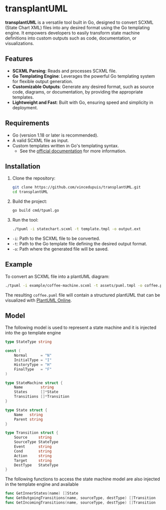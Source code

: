 
# transplantUML

**transplantUML** is a versatile tool built in Go, designed to convert SCXML (State Chart XML) files into any desired format using the Go templating engine. It empowers developers to easily transform state machine definitions into custom outputs such as code, documentation, or visualizations.

## Features

- **SCXML Parsing**: Reads and processes SCXML file.
- **Go Templating Engine**: Leverages the powerful Go templating system for flexible output generation.
- **Customizable Outputs**: Generate any desired format, such as source code, diagrams, or documentation, by providing the appropriate templates.
- **Lightweight and Fast**: Built with Go, ensuring speed and simplicity in deployment.

## Requirements

- Go (version 1.18 or later is recommended).
- A valid SCXML file as input.
- Custom templates written in Go's templating syntax.
    - See the [official documentation](https://pkg.go.dev/text/template) for more information.

## Installation

1. Clone the repository:
   ```bash
   git clone https://github.com/vincedupuis/transplantUML.git
   cd transplantUML
   ```

2. Build the project:
   ```bash
   go build cmd/tpuml.go
   ```

3. Run the tool:
   ```bash
   ./tpuml -i statechart.scxml -t template.tmpl -o output.ext
   ```

- `-i`: Path to the SCXML file to be converted.
- `-t`: Path to the Go template file defining the desired output format.
- `-o`: Path where the generated file will be saved.

## Example

To convert an SCXML file into a plantUML diagram:

```bash
./tpuml -i example/coffee-machine.scxml -t assets/puml.tmpl -o coffee.puml
```

The resulting `coffee.puml` file will contain a structured plantUML that can be visualized with [PlantUML Online](https://plantuml.online).

## Model

The following model is used to represent a state machine and it is injected into the go template engine

```go
type StateType string

const (
    Normal      = "N"
    InitialType = "I"
    HistoryType = "H"
    FinalType   = "F"
)

type StateMachine struct {
    Name        string
    States      []*State
    Transitions []*Transition
}

type State struct {
    Name   string
    Parent string
}

type Transition struct {
    Source     string
    SourceType StateType
    Event      string
    Cond       string
    Action     string
    Target     string
    DestType   StateType
}
```
The following functions to access the state machine model are also injected in the template engine and available

```go
func GetInnerStates(name) []State
func GetOutgoingTransitions(name, sourceType, destType) []Transition
func GetIncomingTransitions(name, sourceType, destType) []Transition
```
